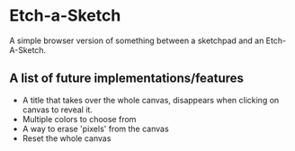# Etch-a-Sketch
A simple browser version of something between a sketchpad and an Etch-A-Sketch.

## A list of future implementations/features
* A title that takes over the whole canvas, disappears when clicking on canvas to reveal it.
* Multiple colors to choose from
* A way to erase 'pixels' from the canvas
* Reset the whole canvas
